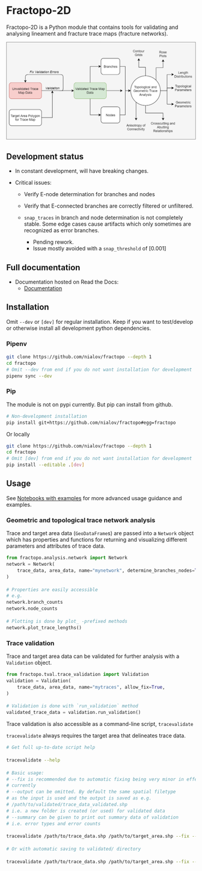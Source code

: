 # Fractopo-2D

Fractopo-2D is a Python module that contains tools for validating and
analysing lineament and fracture trace maps (fracture networks).

![Overview of fractopo-2D](docs_src/imgs/fractopo_2d_diagram.png)

## Development status

  - In constant development, will have breaking changes.

  - Critical issues:
    
      - Verify E-node determination for branches and nodes
    
      - Verify that E-connected branches are correctly filtered or
        unfiltered.
    
      - `snap_traces` in branch and node determination is not completely
        stable. Some edge cases cause artifacts which only sometimes are
        recognized as error branches.
        
          - Pending rework.
          - Issue mostly avoided with a `snap_threshold` of \[0.001\]

## Full documentation

  - Documentation hosted on Read the Docs:
      - [Documentation](https://fractopo.readthedocs.io/en/latest/index.html)

## Installation

Omit `--dev` or `[dev]` for regular installation. Keep if you want to
test/develop or otherwise install all development python dependencies.

### Pipenv

``` bash
git clone https://github.com/nialov/fractopo --depth 1
cd fractopo
# Omit --dev from end if you do not want installation for development
pipenv sync --dev
```

### Pip

The module is not on pypi currently. But pip can install from github.

``` bash
# Non-development installation
pip install git+https://github.com/nialov/fractopo#egg=fractopo
```

Or locally

``` bash
git clone https://github.com/nialov/fractopo --depth 1
cd fractopo
# Omit [dev] from end if you do not want installation for development
pip install --editable .[dev]
```

## Usage

See [Notebooks with examples](https://tinyurl.com/yb4tj47e) for more
advanced usage guidance and examples.

### Geometric and topological trace network analysis

Trace and target area data (`GeoDataFrame`s) are passed into a `Network`
object which has properties and functions for returning and visualizing
different parameters and attributes of trace data.

``` python
from fractopo.analysis.network import Network
network = Network(
    trace_data, area_data, name="mynetwork", determine_branches_nodes=True,
)

# Properties are easily accessible
# e.g.
network.branch_counts
network.node_counts

# Plotting is done by plot_ -prefixed methods
network.plot_trace_lengths()
```

### Trace validation

Trace and target area data can be validated for further analysis with a
`Validation` object.

``` python
from fractopo.tval.trace_validation import Validation
validation = Validation(
    trace_data, area_data, name="mytraces", allow_fix=True,
)

# Validation is done with `run_validation` method
validated_trace_data = validation.run_validation()
```

Trace validation is also accessible as a command-line script,
`tracevalidate`

`tracevalidate` always requires the target area that delineates trace
data.

``` bash
# Get full up-to-date script help

tracevalidate --help

# Basic usage:
# --fix is recommended due to automatic fixing being very minor in effect
# currently
# --output can be omitted. By default the same spatial filetype
# as the input is used and the output is saved as e.g.
# /path/to/validated/trace_data_validated.shp
# i.e. a new folder is created (or used) for validated data
# --summary can be given to print out summary data of validation
# i.e. error types and error counts

tracevalidate /path/to/trace_data.shp /path/to/target_area.shp --fix --output /path/to/output_data.shp

# Or with automatic saving to validated/ directory

tracevalidate /path/to/trace_data.shp /path/to/target_area.shp --fix --summary
```
